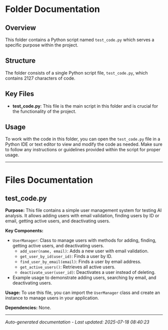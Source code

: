 # Folder Documentation

## Overview
This folder contains a Python script named `test_code.py` which serves a specific purpose within the project. 

## Structure
The folder consists of a single Python script file, `test_code.py`, which contains 2127 characters of code.

## Key Files
- **test_code.py**: This file is the main script in this folder and is crucial for the functionality of the project.

## Usage
To work with the code in this folder, you can open the `test_code.py` file in a Python IDE or text editor to view and modify the code as needed. Make sure to follow any instructions or guidelines provided within the script for proper usage.

---

# Files Documentation

## test_code.py

**Purpose:** This file contains a simple user management system for testing AI analysis. It allows adding users with email validation, finding users by ID or email, getting active users, and deactivating users.

**Key Components:**
- `UserManager`: Class to manage users with methods for adding, finding, getting active users, and deactivating users.
  - `add_user(name, email)`: Adds a new user with email validation.
  - `get_user_by_id(user_id)`: Finds a user by ID.
  - `find_user_by_email(email)`: Finds a user by email address.
  - `get_active_users()`: Retrieves all active users.
  - `deactivate_user(user_id)`: Deactivates a user instead of deleting.
- Example usage to demonstrate adding users, searching by email, and deactivating users.

**Usage:** To use this file, you can import the `UserManager` class and create an instance to manage users in your application.

**Dependencies:** None.

---
*Auto-generated documentation - Last updated: 2025-07-18 08:40:23*
